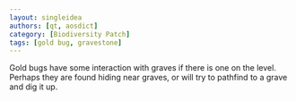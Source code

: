```yaml
---
layout: singleidea
authors: [qt, aosdict]
category: [Biodiversity Patch]
tags: [gold bug, gravestone]
---
```

Gold bugs have some interaction with graves if there is one on the level.
Perhaps they are found hiding near graves, or will try to pathfind to a grave
and dig it up.
